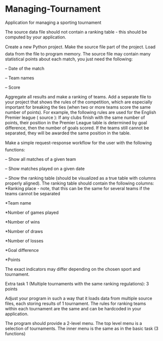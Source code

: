 # Managing-Tournament
Application for managing a sporting tournament

The source data file should not contain a ranking table - this should be computed
by your application.

Create a new Python project. Make the source file part of the project. Load data from the file
to program memory. The source file may contain many statistical points about each match,
you just need the following:

– Date of the match

– Team names

– Score

Aggregate all results and make a ranking of teams. Add a separate file to your project that
shows the rules of the competition, which are especially important for breaking the ties (when
two or more teams score the same number of points). For example, the following rules are
used for the English Premier league ( source ):
If any clubs finish with the same number of points, their position in the Premier League table
is determined by goal difference, then the number of goals scored. If the teams still cannot be
separated, they will be awarded the same position in the table.

Make a simple request-response workflow for the user with the following functions:

– Show all matches of a given team

– Show matches played on a given date

– Show the ranking table (should be visualized as a true table with columns properly
aligned). The ranking table should contain the following columns:
*Ranking place - note, that this can be the same for several teams if the teams cannot
be separated

*Team name

*Number of games played

*Number of wins

*Number of draws

*Number of losses

*Goal difference

*Points

The exact indicators may differ depending on the chosen sport and tournament.

Extra task 1 (Multiple tournaments with the same ranking regulations):
3 points

Adjust your program in such a way that it loads data from multiple source files, each storing results
of 1 tournament. The rules for ranking teams within each tournament are the same and can be
hardcoded in your application.

The program should provide a 2-level menu. The top level menu is a selection of tournaments.
The inner menu is the same as in the basic task (3 functions)
